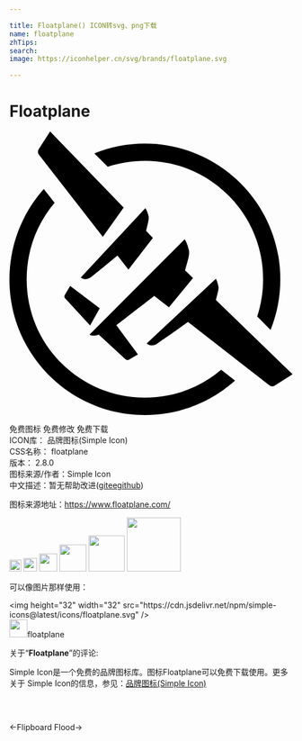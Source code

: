 ```yaml
---

title: Floatplane() ICON转svg、png下载
name: floatplane
zhTips: 
search: 
image: https://iconhelper.cn/svg/brands/floatplane.svg

---
```


# Floatplane  <small style="font-size: 60%;font-weight: 100"></small>

<div id="svg" class="svg-wrap">
<svg role="img" viewBox="0 0 24 24" xmlns="http://www.w3.org/2000/svg"><title>Floatplane icon</title><path d="M17.948,20.162c-1.81,1.527-4.078,2.366-6.466,2.366c-2.682,0-5.19-1.047-7.088-2.933c-1.897-1.897-2.933-4.416-2.933-7.088 c0-2.399,0.84-4.667,2.366-6.466L2.911,4.874C1.101,6.902,0,9.585,0,12.518C0,18.864,5.136,24,11.482,24 c2.933,0,5.616-1.101,7.644-2.911L17.948,20.162z M8.331,2.988c1.003-0.327,2.061-0.502,3.151-0.502c2.682,0,5.19,1.047,7.088,2.933 c1.897,1.897,2.933,4.416,2.933,7.088c0,1.09-0.174,2.148-0.502,3.151l1.134,1.134c0.534-1.319,0.829-2.77,0.829-4.285 c0-6.346-5.136-11.482-11.482-11.482c-1.516,0-2.966,0.294-4.285,0.829L8.331,2.988z M9.683,6.444L3.446,0l-0.97,1.516 C2.388,1.657,2.399,1.843,2.508,1.974L7.916,8.92L9.683,6.444z M7.655,14.96l-2.508-1.886l-0.458,0.774 c-0.055,0.087-0.044,0.196,0.033,0.273l2.115,2.29L7.655,14.96z M12.158,9.007l-0.578-0.6l0.153-0.611 c0.065-0.273,0.087-0.491,0.065-0.622c-0.087-0.393-0.273-0.687-0.273-0.687l-5.474,5.866c0,0,0.371,0.36,0.905-0.055 c0.24-0.185,1.189-0.96,2.203-1.799l0.927,1.189L12.158,9.007z M17.501,14.263l0.153-0.611c0.055-0.207,0.087-0.382,0.065-0.502 c-0.065-0.393-0.218-0.687-0.218-0.687l-5.866,5.474c0,0,0.36,0.371,0.916,0c0.273-0.185,1.428-0.992,2.584-1.821l6.891,5.365 c0.131,0.109,0.316,0.12,0.458,0.033L24,20.543L17.501,14.263z M9.061,16.389c0.883-0.676,2.115-1.625,3.217-2.475l1.243,0.97 l2.039-2.475l-0.676-0.654l0.218-0.774c0.109-0.393,0.153-0.698,0.12-0.883c-0.109-0.567-0.36-0.981-0.36-0.981l-8.069,8.069 c0,0,0.251,0.207,0.774,0l2.279,2.104c0.076,0.065,0.185,0.076,0.273,0.033l0.774-0.458L9.061,16.389z"/></svg>
</div>
<detail full-name='floatplane'></detail>

<div class="detail-page">
<p>
<span><span class="badge-success badge">免费图标</span> <span class="badge-success badge">免费修改</span>  <span class="badge-success badge">免费下载</span> </span>
<br/>
<span>
ICON库：
<span class="badge-secondary badge">品牌图标(Simple Icon)</span> 
</span>
<br/>
<span>
CSS名称：
<span class="badge-secondary badge">floatplane</span> 
</span>

<br/>
<span>
版本：
<span class="badge-secondary badge">2.8.0</span> 
</span>
<br/>
<span>图标来源/作者：<span class="badge-light badge">Simple Icon</span></span> 
<br/>
<span class="zh-detail">中文描述：暂无<span class="help-link"><span>帮助改进</span>(<a href="https://gitee.com/liuwave/icon-helper/edit/master/json/brands/floatplane.json" target="_blank" rel="noopener noreferrer">gitee</a><a href="https://github.com/liuwave/icon-helper/edit/master/json/brands/floatplane.json" target="_blank" rel="noopener noreferrer">github</a></span>)</span><br/>
</p>
</div><div class="description description alert alert-light"><p>图标来源地址：<a href="https://www.floatplane.com/" target="_blank" rel="noopener noreferrer">https://www.floatplane.com/</a></p></div>
<div class="alert alert-dark">
<img height="21" width="21" src="https://cdn.jsdelivr.net/npm/simple-icons@latest/icons/floatplane.svg" />
<img height="24" width="24" src="https://cdn.jsdelivr.net/npm/simple-icons@latest/icons/floatplane.svg" />
<img height="32" width="32" src="https://cdn.jsdelivr.net/npm/simple-icons@latest/icons/floatplane.svg" />
<img height="48" width="48" src="https://cdn.jsdelivr.net/npm/simple-icons@latest/icons/floatplane.svg" />
<img height="64" width="64" src="https://cdn.jsdelivr.net/npm/simple-icons@latest/icons/floatplane.svg" />
<img height="96" width="96" src="https://cdn.jsdelivr.net/npm/simple-icons@latest/icons/floatplane.svg" />

</div>
<div>
  <p>可以像图片那样使用：    
  </p>
  <div class="alert alert-primary" style="font-size: 14px">
    &lt;img height="32" width="32" src="https://cdn.jsdelivr.net/npm/simple-icons@latest/icons/floatplane.svg" /&gt;
    <copy-btn content='<img height="32" width="32" src="https://cdn.jsdelivr.net/npm/simple-icons@latest/icons/floatplane.svg" />'></copy-btn>
  </div>
  <div class="alert alert-secondary">
    <img height="32" width="32" src="https://cdn.jsdelivr.net/npm/simple-icons@latest/icons/floatplane.svg" />floatplane
    <copy-btn content="floatplane" btn-title="复制图标名称"></copy-btn>
  </div>
</div>
<div class="icon-detail__container">
<p>关于“<b>Floatplane</b>”的评论:</p>
</div>
<Vssue title="关于“Floatplane”的评论" />
<div><p>Simple Icon是一个免费的品牌图标库。图标Floatplane可以免费下载使用。更多关于  Simple Icon的信息，参见：<a target="_blank" href="https://iconhelper.cn/brands.html">品牌图标(Simple Icon)</a>
</p></div>


<div style="padding:2rem 0 " class="page-nav"><p class="inner"><span class="prev">←<router-link to="/icon/flipboard.html">Flipboard</router-link></span> <span class="next"><router-link to="/icon/flood.html">Flood</router-link>→</span></p></div>
